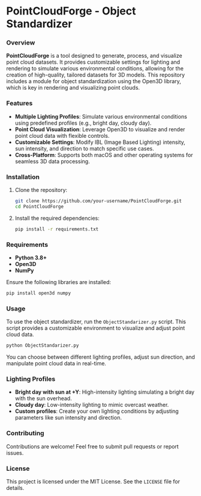 
# PointCloudForge - Object Standardizer

### Overview

**PointCloudForge** is a tool designed to generate, process, and visualize point cloud datasets. It provides customizable settings for lighting and rendering to simulate various environmental conditions, allowing for the creation of high-quality, tailored datasets for 3D models. This repository includes a module for object standardization using the Open3D library, which is key in rendering and visualizing point clouds.

### Features

- **Multiple Lighting Profiles**: Simulate various environmental conditions using predefined profiles (e.g., bright day, cloudy day).
- **Point Cloud Visualization**: Leverage Open3D to visualize and render point cloud data with flexible controls.
- **Customizable Settings**: Modify IBL (Image Based Lighting) intensity, sun intensity, and direction to match specific use cases.
- **Cross-Platform**: Supports both macOS and other operating systems for seamless 3D data processing.

### Installation

1. Clone the repository:
   ```bash
   git clone https://github.com/your-username/PointCloudForge.git
   cd PointCloudForge
   ```

2. Install the required dependencies:
   ```bash
   pip install -r requirements.txt
   ```

### Requirements

- **Python 3.8+**
- **Open3D**
- **NumPy**

Ensure the following libraries are installed:

```bash
pip install open3d numpy
```

### Usage

To use the object standardizer, run the `ObjectStandarizer.py` script. This script provides a customizable environment to visualize and adjust point cloud data.

```bash
python ObjectStandarizer.py
```

You can choose between different lighting profiles, adjust sun direction, and manipulate point cloud data in real-time.

### Lighting Profiles

- **Bright day with sun at +Y**: High-intensity lighting simulating a bright day with the sun overhead.
- **Cloudy day**: Low-intensity lighting to mimic overcast weather.
- **Custom profiles**: Create your own lighting conditions by adjusting parameters like sun intensity and direction.

### Contributing

Contributions are welcome! Feel free to submit pull requests or report issues.

### License

This project is licensed under the MIT License. See the `LICENSE` file for details.
